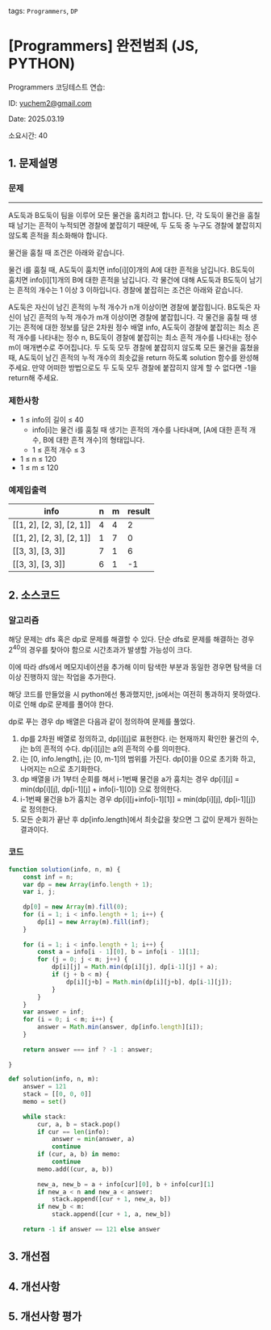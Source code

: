 tags: `Programmers`, `DP`
# [Programmers] 완전범죄 (JS, PYTHON)
Programmers 코딩테스트 연습: 

ID: yuchem2@gmail.com

Date: 2025.03.19

소요시간: 40

## 1. 문제설명

### 문제
---

A도둑과 B도둑이 팀을 이루어 모든 물건을 훔치려고 합니다. 단, 각 도둑이 물건을 훔칠 때 남기는 흔적이 누적되면 경찰에 붙잡히기 때문에, 두 도둑 중 누구도 경찰에 붙잡히지 않도록 흔적을 최소화해야 합니다.

물건을 훔칠 때 조건은 아래와 같습니다.

물건 i를 훔칠 때,
A도둑이 훔치면 info[i][0]개의 A에 대한 흔적을 남깁니다.
B도둑이 훔치면 info[i][1]개의 B에 대한 흔적을 남깁니다.
각 물건에 대해 A도둑과 B도둑이 남기는 흔적의 개수는 1 이상 3 이하입니다.
경찰에 붙잡히는 조건은 아래와 같습니다.

A도둑은 자신이 남긴 흔적의 누적 개수가 n개 이상이면 경찰에 붙잡힙니다.
B도둑은 자신이 남긴 흔적의 누적 개수가 m개 이상이면 경찰에 붙잡힙니다.
각 물건을 훔칠 때 생기는 흔적에 대한 정보를 담은 2차원 정수 배열 info, A도둑이 경찰에 붙잡히는 최소 흔적 개수를 나타내는 정수 n, B도둑이 경찰에 붙잡히는 최소 흔적 개수를 나타내는 정수 m이 매개변수로 주어집니다. 두 도둑 모두 경찰에 붙잡히지 않도록 모든 물건을 훔쳤을 때, A도둑이 남긴 흔적의 누적 개수의 최솟값을 return 하도록 solution 함수를 완성해 주세요. 만약 어떠한 방법으로도 두 도둑 모두 경찰에 붙잡히지 않게 할 수 없다면 -1을 return해 주세요.


### 제한사항
+ 1 ≤ info의 길이 ≤ 40
  + info[i]는 물건 i를 훔칠 때 생기는 흔적의 개수를 나타내며, [A에 대한 흔적 개수, B에 대한 흔적 개수]의 형태입니다.
  + 1 ≤ 흔적 개수 ≤ 3
+ 1 ≤ n ≤ 120
+ 1 ≤ m ≤ 120

### 예제입출력

| info                     | n | m | result  |
|--------------------------|---|---|---------|
| [[1, 2], [2, 3], [2, 1]] | 4 | 4 | 2       |
| [[1, 2], [2, 3], [2, 1]] | 1 | 7 | 0       |
| [[3, 3], [3, 3]]         | 7 | 1 | 6       |
| [[3, 3], [3, 3]]         | 6 | 1 | -1      |


## 2. 소스코드

### 알고리즘
해당 문제는 dfs 혹은 dp로 문제를 해결할 수 있다. 단순 dfs로 문제를 해결하는 경우 $2^40$의 경우를 찾아야 함으로 시간초과가 발생할 가능성이 크다.

이에 따라 dfs에서 메모지네이션을 추가해 이미 탐색한 부분과 동일한 경우면 탐색을 더이상 진행하지 않는 작업을 추가한다.

해당 코드를 만들었을 시 python에선 통과했지만, js에서는 여전히 통과하지 못하였다. 이로 인해 dp로 문제를 풀어야 한다.

dp로 푸는 경우 dp 배열은 다음과 같이 정의하여 문제를 풀었다.

1. dp를 2차원 배열로 정의하고, dp[i][j]로 표현한다. i는 현재까지 확인한 물건의 수, j는 b의 흔적의 수다. dp[i][j]는 a의 흔적의 수를 의미한다.
2. i는 [0, info.length], j는 [0, m-1]의 범위를 가진다. dp[0]을 0으로 초기화 하고, 나머지는 n으로 초기화한다.
3. dp 배열을 i가 1부터 순회를 해서 i-1번째 물건을 a가 훔치는 경우 dp[i][j] = min(dp[i][j], dp[i-1][j] + info[i-1][0]) 으로 정의한다.
4. i-1번째 물건을 b가 훔치는 경우 dp[i][j+info[i-1][1]] = min(dp[i][j], dp[i-1][j]) 로 정의한다.
5. 모든 순회가 끝난 후 dp[info.length]에서 최솟값을 찾으면 그 값이 문제가 원하는 결과이다. 

### 코드
```javascript
function solution(info, n, m) {
    const inf = n;
    var dp = new Array(info.length + 1);
    var i, j;
    
    dp[0] = new Array(m).fill(0);
    for (i = 1; i < info.length + 1; i++) {
        dp[i] = new Array(m).fill(inf);
    }
    
    for (i = 1; i < info.length + 1; i++) {
        const a = info[i - 1][0], b = info[i - 1][1];
        for (j = 0; j < m; j++) {
            dp[i][j] = Math.min(dp[i][j], dp[i-1][j] + a);
            if (j + b < m) {
                dp[i][j+b] = Math.min(dp[i][j+b], dp[i-1][j]);
            }
        }
    }
    var answer = inf;
    for (i = 0; i < m; i++) {
        answer = Math.min(answer, dp[info.length][i]);
    }
    
    return answer === inf ? -1 : answer;
    
}
```

```python
def solution(info, n, m):
    answer = 121
    stack = [[0, 0, 0]]
    memo = set()
    
    while stack:
        cur, a, b = stack.pop()
        if cur == len(info):
            answer = min(answer, a)
            continue
        if (cur, a, b) in memo: 
            continue
        memo.add((cur, a, b))
        
        new_a, new_b = a + info[cur][0], b + info[cur][1]
        if new_a < n and new_a < answer: 
            stack.append([cur + 1, new_a, b])
        if new_b < m: 
            stack.append([cur + 1, a, new_b])
    
    return -1 if answer == 121 else answer

```
## 3. 개선점

## 4. 개선사항

## 5. 개선사항 평가
